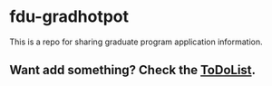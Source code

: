 # fdu-gradhotpot
This is a repo for sharing graduate program application information.

## **Want add something? Check the [ToDoList](#/fdu-gradhotpot/2019/03/16/toDoList/).**
